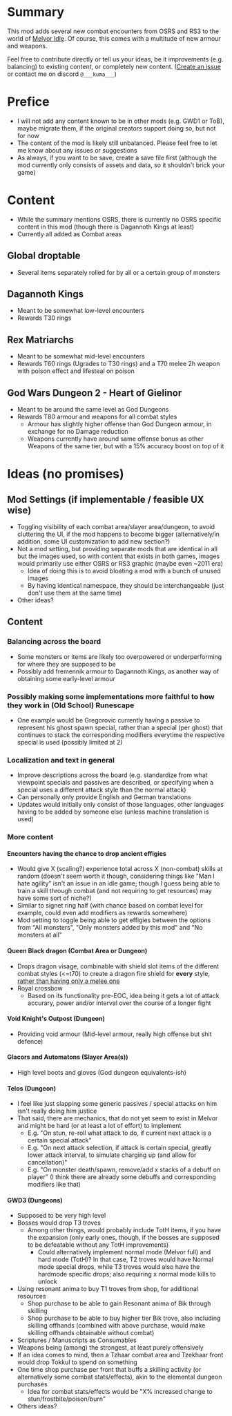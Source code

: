 # Summary
This mod adds several new combat encounters from OSRS and RS3 to the world of [Melvor Idle](https://www.melvoridle.com/). 
Of course, this comes with a multitude of new armour and weapons.

Feel free to contribute directly or tell us your ideas, be it improvements (e.g. balancing) to existing content, or completely new content. ([Create an issue](https://github.com/KumaV1/Runescape-Encounters-in-Melvor/issues) or contact me on discord `@___kuma___`)

# Prefice
* I will not add any content known to be in other mods (e.g. GWD1 or ToB), maybe migrate them, if the original creators support doing so, but not for now
* The content of the mod is likely still unbalanced. Please feel free to let me know about any issues or suggestions
* As always, if you want to be save, create a save file first (although the mod currently only consists of assets and data, so it shouldn't brick your game)


# Content
* While the summary mentions OSRS, there is currently no OSRS specific content in this mod (though there is Dagannoth Kings at least)
* Currently all added as Combat areas

## Global droptable
* Several items separately rolled for by all or a certain group of monsters

## Dagannoth Kings
* Meant to be somewhat low-level encounters
* Rewards T30 rings

## Rex Matriarchs
* Meant to be somewhat mid-level encounters
* Rewards T60 rings (Ugrades to T30 rings) and a T70 melee 2h weapon with poison effect and lifesteal on poison

## God Wars Dungeon 2 - Heart of Gielinor
* Meant to be around the same level as God Dungeons
* Rewards T80 armour and weapons for all combat styles
  * Armour has slightly higher offense than God Dungeon armour, in exchange for no Damage reduction
  * Weapons currently have around same offense bonus as other Weapons of the same tier, but with a 15% accuracy boost on top of it

# Ideas (no promises)

## Mod Settings (if implementable / feasible UX wise)
* Toggling visibility of each combat area/slayer area/dungeon, to avoid cluttering the UI, if the mod happens to become bigger (alternatively/in addition, some UI customization to add new section?)
* Not a mod setting, but providing separate mods that are identical in all but the images used, 
  so with content that exists in both games, images would primarily use either OSRS or RS3 graphic (maybe even ~2011 era)
  * Idea of doing this is to avoid bloating a mod with a bunch of unused images
  * By having identical namespace, they should be interchangeable (just don't use them at the same time)
* Other ideas?

## Content
### Balancing across the board
* Some monsters or items are likely too overpowered or underperforming for where they are supposed to be
* Possibly add fremennik armour to Dagannoth Kings, as another way of obtaining some early-level armour

### Possibly making some implementations more faithful to how they work in (Old School) Runescape
* One example would be Gregorovic currently having a passive to represent his ghost spawn special, rather than a special (per ghost) that continues to stack the corresponding modifiers everytime the respective special is used (possibly limited at 2)

### Localization and text in general
* Improve descriptions across the board (e.g. standardize from what viewpoint specials and passives are described, or specifying when a special uses a different attack style than the normal attack)
* Can personally only provide English and German translations
* Updates would initially only consist of those languages, other languages having to be added by someone else (unless machine translation is used)

### More content
#### Encounters having the chance to drop ancient effigies
* Would give X (scaling?) experience total across X (non-combat) skills at random (doesn't seem worth it though, considering things like "Man I hate agility" isn't an issue in an idle game; though I guess being able to train a skill through combat (and not requiring to get resources) may have some sort of niche?)
* Similar to signet ring half (with chance based on combat level for example, could even add modifiers as rewards somewhere)
* Mod setting to toggle being able to get effigies between the options from "All monsters", "Only monsters added by this mod" and "No monsters at all"

#### Queen Black dragon (Combat Area or Dungeon)
* Drops dragon visage, combinable with shield slot items of the different combat styles (<=t70) to create a dragon fire shield for **every** style, [rather than having only a melee one](https://wiki.melvoridle.com/w/Dragonfire_Shield)
* Royal crossbow
  * Based on its functionality pre-EOC, idea being it gets a lot of attack accurary, power and/or interval over the course of a longer fight

#### Void Knight's Outpost (Dungeon)
* Providing void armour (Mid-level armour, really high offense but shit defence)

#### Glacors and Automatons (Slayer Area(s))
* High level boots and gloves (God dungeon equivalents-ish)
 
#### Telos (Dungeon)
* I feel like just slapping some generic passives / special attacks on him isn't really doing him justice
* That said, there are mechanics, that do not yet seem to exist in Melvor and might be hard (or at least a lot of effort) to implement
  * E.g. "On stun, re-roll what attack to do, if current next attack is a certain special attack"
  * E.g. "On next attack selection, if attack is certain special, greatly lower attack interval, to simulate charging up (and allow for cancellation)"
  * E.g. "On monster death/spawn, remove/add x stacks of a debuff on player" (I think there are already some debuffs and corresponding modifiers like that)

#### GWD3 (Dungeons)
* Supposed to be very high level
* Bosses would drop T3 troves
  * Among other things, would probably include TotH items, if you have the expansion (only early ones, though, if the bosses are supposed to be defeatable without any TotH improvements)
    * Could alternatively implement normal mode (Melvor full) and hard mode (TotH)? In that case, T2 troves would have Normal mode special drops, while T3 troves would also have the hardmode specific drops; also requiring x normal mode kills to unlock
* Using resonant anima to buy T1 troves from shop, for additional resources
  * Shop purchase to be able to gain Resonant anima of Bik through skilling
  * Shop purchase to be able to buy higher tier Bik trove, also including skilling offhands (combined with above purchase, would make skilling offhands obtainable without combat)
* Scriptures / Manuscripts as Consumables
* Weapons being (among) the strongest, at least purely offensively
* If an idea comes to mind, then a Tzhaar combat area and Tzekhaar front would drop Tokkul to spend on something
* One time shop purchase per front that buffs a skilling activity (or alternatively some combat stats/effects), akin to the elemental dungeon purchases
  * Idea for combat stats/effects would be "X% increased change to stun/frostbite/poison/burn"
* Others ideas?